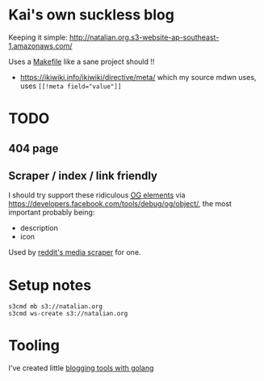 # Kai's own suckless blog

Keeping it simple: <http://natalian.org.s3-website-ap-southeast-1.amazonaws.com/>

Uses a [Makefile](Makefile) like a sane project should !!

* <https://ikiwiki.info/ikiwiki/directive/meta/> which my source mdwn uses, uses `[[!meta field="value"]]`

# TODO

## 404 page

## Scraper / index / link friendly

I should try support these ridiculous <a href=http://ogp.me/><abbr title="Open
Graph">OG</abbr> elements</a> via
<https://developers.facebook.com/tools/debug/og/object/>, the most important probably being:

* description
* icon

Used by [reddit's media scraper](https://github.com/reddit/reddit/blob/master/r2/r2/lib/media.py) for one.

# Setup notes

	s3cmd mb s3://natalian.org
	s3cmd ws-create s3://natalian.org

# Tooling

I've created little [blogging tools with golang](https://github.com/kaihendry/blog)
